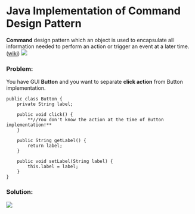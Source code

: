 # Java Implementation of Command Design Pattern

**Command** design pattern which an object is used to encapsulate all information needed to perform an action or trigger an event at a later time. ([wiki](https://en.wikipedia.org/wiki/Command_pattern))
![](https://github.com/shamy1st/design-pattern-command-java/blob/main/command-uml.png)
### Problem: 
You have GUI **Button** and you want to separate **click action** from Button implementation.

    public class Button {
        private String label;

        public void click() {
            **//You don't know the action at the time of Button implementation!**
        }

        public String getLabel() {
            return label;
        }

        public void setLabel(String label) {
            this.label = label;
        }
    }

### Solution:
![](https://github.com/shamy1st/design-pattern-command-java/blob/main/command-solution-uml.png)
